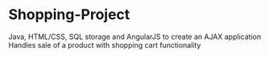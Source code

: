 # Shopping-Project
Java, HTML/CSS, SQL storage and AngularJS to create an AJAX application
Handles sale of a product with shopping cart functionality

